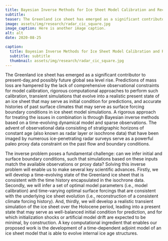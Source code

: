```yaml
---
title: Bayesian Inverse Methods for Ice Sheet Model Calibration and Reconstruction
subtitle: 
teaser: The Greenland ice sheet has emerged as a significant contributor to present-day,and possibly future global sea level rise. Predictions of mass loss are hampered by the lack of comprehensive observational constraints for model calibration, rigorous computational approaches to perform such calibration, ...
image: assets/img/research/radar_cic_square.jpg
image_caption: Here is another image caption.
alt: alt
date: 2020-08-25

caption:
  title: Bayesian Inverse Methods for Ice Sheet Model Calibration and Reconstruction
  subtitle: subtitle
  thumbnail: assets/img/research/radar_cic_square.jpg
---
```

The Greenland ice sheet has emerged as a significant contributor to present-day,and possibly future global sea level rise. Predictions of mass loss are hampered by the lack of comprehensive observational constraints for model calibration, rigorous computational approaches to perform such calibration, transient simulations that evolve into a realistic present state of an ice sheet that may serve as initial condition for predictions, and accurate histories of past surface climates that may serve as surface forcing boundary conditions in ice sheet model simulations. A rigorous approach for treating the issues in combination is through Bayesian inverse methods based on a time-evolving dynamical model and sparse observations. The advent of observational data consisting of stratigraphic horizons of constant age (also known as radar layer or isochrone data) that have been imaged by numerous ice-penetrating radar surveys serve as a powerful paleo proxy data constraint on the past flow and boundary conditions. 

The inverse problem poses a fundamental challenge: can we infer initial and surface boundary conditions, such that simulations based on these inputs match the available observations or proxy data? Solving this inverse problem will enable us to make several key scientific advances. Firstly, we will develop a time-evolving state of the Greenland ice sheet that is consistent with the time history encapsulated in the isochrone data. Secondly, we will infer a set of optimal model parameters (i.e., model calibration) and time-varying optimal surface forcings that are consistent with the underlying ice sheet evolution (i.e., reconstruction of a consistent climate forcing history). And, thirdly, we will develop a realistic transient simulation of the ice sheet over the Holocene period, leading into a present state that may serve as well-balanced initial condition for prediction, and for which initialization shocks or artificial model drift are expected to be minimal, by construction. A key computational ingredient that enables our proposed work is the development of a time-dependent adjoint model of an ice sheet model that is able to evolve internal ice age structures.



